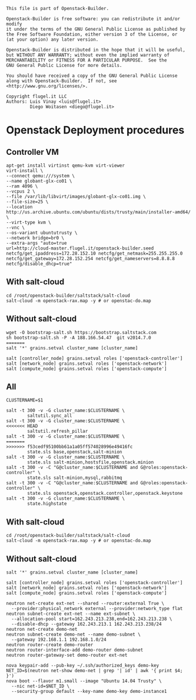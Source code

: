     This file is part of Openstack-Builder.

    Openstack-Builder is free software: you can redistribute it and/or modify
    it under the terms of the GNU General Public License as published by
    the Free Software Foundation, either version 3 of the License, or
    (at your option) any later version.

    Openstack-Builder is distributed in the hope that it will be useful,
    but WITHOUT ANY WARRANTY; without even the implied warranty of
    MERCHANTABILITY or FITNESS FOR A PARTICULAR PURPOSE.  See the
    GNU General Public License for more details.

    You should have received a copy of the GNU General Public License
    along with Openstack-Builder.  If not, see <http://www.gnu.org/licenses/>.

    Copyright flugel.it LLC
    Authors: Luis Vinay <luis@flugel.it>
             Diego Woitasen <diego@flugel.it>



Openstack Deployment procedures
===============================

## Controller VM

```
apt-get install virtinst qemu-kvm virt-viewer
virt-install \
--connect qemu:///system \
--name globant-glx-co01 \
--ram 4096 \
--vcpus 2 \
--file /var/lib/libvirt/images/globant-glx-co01.img \
--file-size=25 \
--location http://us.archive.ubuntu.com/ubuntu/dists/trusty/main/installer-amd64/ \
--virt-type kvm \
--vnc \
--os-variant ubuntutrusty \
--network bridge=br0 \
--extra-args "auto=true 
url=http://cloud-master.flugel.it/openstack-builder.seed
netcfg/get_ipaddress=172.28.152.10 netcfg/get_netmask=255.255.255.0
netcfg/get_gateway=172.28.152.254 netcfg/get_nameservers=8.8.8.8
netcfg/disable_dhcp=true"
```

## With salt-cloud ##

```
cd /root/openstack-builder/saltstack/salt-cloud
salt-cloud -m openstack-rax.map -y # or openstac-do.map
```

## Without salt-cloud ##


```
wget -O bootstrap-salt.sh https://bootstrap.saltstack.com
sh bootstrap-salt.sh -P -A 188.166.54.47  git v2014.7.0
=======
salt '*' grains.setval cluster_name [cluster_name]

salt [controller_node] grains.setval roles ['openstack-controller']
salt [network_node] grains.setval roles ['openstack-network']
salt [compute_node] grains.setval roles ['openstack-compute']
```

## All ##

```
CLUSTERNAME=$1

salt -t 300 -v -G cluster_name:$CLUSTERNAME \
        saltutil.sync_all
salt -t 300 -v -G cluster_name:$CLUSTERNAME \
<<<<<<< HEAD
        saltutil.refresh_pillar
salt -t 300 -v -G cluster_name:$CLUSTERNAME \
=======
>>>>>>> f53cedf95100bb61a1a05ff574028996e49416fc
        state.sls base,openstack,salt-minion
salt -t 300 -v -G cluster_name:$CLUSTERNAME \
        state.sls salt-minion,hostsfile,openstack.minion 
salt -t 300 -v -C "G@cluster_name:$CLUSTERNAME and G@roles:openstack-controller" \
        state.sls salt-minion,mysql,rabbitmq 
salt -t 300 -v -C "G@cluster_name:$CLUSTERNAME and G@roles:openstack-controller" \
        state.sls openstack,openstack.controller,openstack.keystone
salt -t 300 -v -G cluster_name:$CLUSTERNAME \
        state.highstate
```

## With salt-cloud ##

```
cd /root/openstack-builder/saltstack/salt-cloud
salt-cloud -m openstack-rax.map -y # or openstac-do.map
```

## Without salt-cloud ##

```
salt '*' grains.setval cluster_name [cluster_name]

salt [controller_node] grains.setval roles ['openstack-controller']
salt [network_node] grains.setval roles ['openstack-network']
salt [compute_node] grains.setval roles ['openstack-compute']
```


```
neutron net-create ext-net --shared --router:external True \
  --provider:physical_network external --provider:network_type flat
neutron subnet-create ext-net --name ext-subnet \
  --allocation-pool start=162.243.213.238,end=162.243.213.238 \
  --disable-dhcp --gateway 162.243.213.1 162.243.213.238/24
neutron net-create demo-net
neutron subnet-create demo-net --name demo-subnet \
  --gateway 192.168.1.1 192.168.1.0/24
neutron router-create demo-router
neutron router-interface-add demo-router demo-subnet
neutron router-gateway-set demo-router ext-net
```

```
nova keypair-add --pub-key ~/.ssh/authorized_keys demo-key
NET_ID=$(neutron net-show demo-net | grep '| id' | awk '{ print $4; }')
nova boot --flavor m1.small --image "Ubuntu 14.04 Trusty" \
  --nic net-id=$NET_ID \
  --security-group default --key-name demo-key demo-instance1
```

